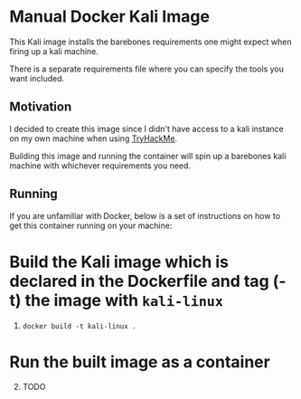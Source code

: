 # Manual Docker Kali Image

This Kali image installs the barebones requirements one might expect when firing up a kali machine.

There is a separate requirements file where you can specify the tools you want included.

## Motivation

I decided to create this image since I didn't have access to a kali instance on my own machine when using [TryHackMe](https://tryhackme.com).

Building this image and running the container will spin up a barebones kali machine with whichever requirements you need.

## Running

If you are unfamiliar with Docker, below is a set of instructions on how to get this container running on your machine:

# Build the Kali image which is declared in the Dockerfile and tag (-t) the image with `kali-linux`
1. `docker build -t kali-linux .`

# Run the built image as a container
2. TODO
